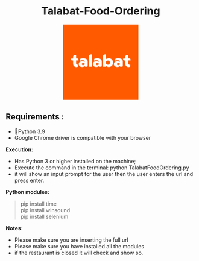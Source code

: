 <h1 align="center"> Talabat-Food-Ordering </h1> 
<p align="center">
  <img src="https://github.com/Osama-NJ/Talabat-Food-Ordering/blob/main/Talabat%20food%20ordering/Photo/Talabat.jpg" width="200" height="200" />
</p>

## Requirements :
* 🐍Python  3.9
* Google Chrome driver is compatible with your browser

<strong>Execution:</strong>
* Has Python 3 or higher installed on the machine;
* Execute the command in the terminal: python TalabatFoodOrdering.py
* it will show an input prompt for the user then the user enters the url and press enter.


<strong>Python modules: </strong>
 > pip install time </br>
 > pip install winsound </br>
 > pip install selenium</br>


<strong>Notes: </strong>
* Please make sure you are inserting the full url
* Please make sure you have installed all the modules
* if the restaurant is closed it will check and show so.





